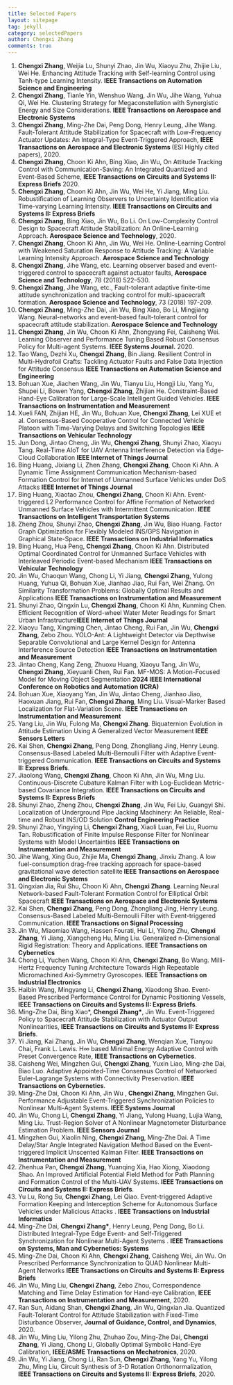 ```yaml
---
title: Selected Papers
layout: sitepage
tag: jekyll
category: selectedPapers
author: Chengxi Zhang
comments: true
---
```

<ol> 
<li><b>Chengxi Zhang</b>, Weijia Lu, Shunyi Zhao, Jin Wu, Xiaoyu Zhu, Zhijie Liu, Wei He. Enhancing Attitude Tracking with Self-learning Control using Tanh-type Learning Intensity. <b>IEEE Transactions on Automation Science and Engineering</b> </li>
<li><b>Chengxi Zhang</b>, Tianle Yin, Wenshuo Wang, Jin Wu, Jihe Wang, Yuhua Qi, Wei He. Clustering Strategy for Megaconstellation with Synergistic Energy and Size Considerations. <b>IEEE Transactions on Aerospace and Electronic Systems</b></li>
<li><b>Chengxi Zhang</b>, Ming-Zhe Dai, Peng Dong, Henry Leung, Jihe Wang. Fault-Tolerant Attitude Stabilization for Spacecraft with Low-Frequency Actuator Updates: An Integral-Type Event-Triggered Approach, <b>IEEE Transactions on Aerospace and Electronic Systems </b>(ESI Highly cited papers), 2020.</li>
<li><b>Chengxi Zhang</b>, Choon Ki Ahn, Bing Xiao, Jin Wu, On Attitude Tracking Control with Communication-Saving: An Integrated Quantized and Event-Based Scheme, <b>IEEE Transactions on Circuits and Systems II: Express Briefs</b> 2020.</li>
<li><b>Chengxi Zhang</b>, Choon Ki Ahn, Jin Wu, Wei He, Yi Jiang, Ming Liu. Robustification of Learning Observers to Uncertainty Identification via Time-varying Learning Intensity. <b>IEEE Transactions on Circuits and Systems II: Express Briefs</b></li>
<li><b>Chengxi Zhang</b>, Bing Xiao, Jin Wu, Bo Li. On Low-Complexity Control Design to Spacecraft Attitude Stabilization: An Online-Learning Approach. <b>Aerospace Science and Technology</b>, 2020.</li>
<li><b>Chengxi Zhang</b>, Choon Ki Ahn, Jin Wu, Wei He. Online-Learning Control with Weakened Saturation Response to Attitude Tracking: A Variable Learning Intensity Approach. <b>Aerospace Science and Technology</b> </li>
<li><b>Chengxi Zhang</b>, Jihe Wang, etc. Learning observer based and event-triggered control to spacecraft against actuator faults, <b>Aerospace Science and Technology</b>, 78 (2018) 522–530.</li>
<li><b>Chengxi Zhang</b>, Jihe Wang, etc., Fault-tolerant adaptive finite-time attitude synchronization and tracking control for multi-spacecraft formation. <b>Aerospace Science and Technology</b>, 73 (2018) 197-209.</li>
<li><b>Chengxi Zhang</b>, Ming-Zhe Dai, Jin Wu, Bing Xiao, Bo Li, Mingjiang Wang. Neural-networks and event-based fault-tolerant control for spacecraft attitude stabilization.<b> Aerospace Science and Technology</b></li>
<li><b>Chengxi Zhang</b>, Jin Wu, Choon Ki Ahn, Zhongyang Fei, Caisheng Wei. Learning Observer and Performance Tuning Based Robust Consensus Policy for Multi-agent Systems. <b>IEEE Systems Journal.</b> 2020.</li>
<li>Tao Wang, Dezhi Xu, <b>Chengxi Zhang</b>, Bin Jiang. Resilient Control in Multi-Hydrofoil Crafts: Tackling Actuator Faults and False Data Injection for Attitude Consensus <b>IEEE Transactions on Automation Science and Engineering</b></li>
<li>Bohuan Xue, Jiachen Wang, Jin Wu, Tianyu Liu, Hongji Liu, Yang Yu, Shupei Li, Bowen Yang, <b>Chengxi Zhang</b>, Zhijian He. Constraint-Based Hand-Eye Calibration for Large-Scale Intelligent Guided Vehicles. <b>IEEE Transactions on Instrumentation and Measurement</b></li>
<li>Xueli FAN, Zhijian HE, Jin Wu, Bohuan Xue, <b>Chengxi Zhang</b>, Lei XUE et al. Consensus-Based Cooperative Control for Connected Vehicle Platoon with Time-Varying Delays and Switching Topologies <b>IEEE Transactions on Vehicular Technology</b></li>
<li>Jun Dong, Jintao Cheng, Jin Wu, <b>Chengxi Zhang</b>, Shunyi Zhao, Xiaoyu Tang. Real-Time AIoT for UAV Antenna Interference Detection via Edge-Cloud Collaboration <b>IEEE Internet of Things Journal</b></li>
<li>Bing Huang, Jixiang Li, Zhen Zhang, <b>Chengxi Zhang</b>, Choon Ki Ahn. A Dynamic Time Assignment Communication Mechanism-based Formation Control for Internet of Unmanned Surface Vehicles under DoS Attacks <b>IEEE Internet of Things Journal</b></li>
<li>Bing Huang, Xiaotao Zhou, <b>Chengxi Zhang</b>, Choon Ki Ahn. Event-triggered L2 Performance Control for Affine Formation of Networked Unmanned Surface Vehicles with Intermittent Communication. <b>IEEE Transactions on Intelligent Transportation Systems</b></li>
<li>Zheng Zhou, Shunyi Zhao, <b>Chengxi Zhang</b>, Jin Wu, Biao Huang. Factor Graph Optimization for Flexibly Modeled INS/GPS Navigation in Graphical State-Space. <b>IEEE Transactions on Industrial Informatics</b></li>
<li>Bing Huang, Hua Peng, <b>Chengxi Zhang</b>, Choon Ki Ahn. Distributed Optimal Coordinated Control for Unmanned Surface Vehicles with Interleaved Periodic Event-based Mechanism <b>IEEE Transactions on Vehicular Technology</b></li>	
<li>Jin Wu, Chaoqun Wang, Chong Li, Yi Jiang, <b>Chengxi Zhang</b>, Yulong Huang, Yuhua Qi, Bohuan Xue, Jianhao Jiao, Rui Fan, Wei Zhang. On Similarity Transformation Problems: Globally Optimal Results and Applications <b>IEEE Transactions on Instrumentation and Measurement</b></li>
<li>Shunyi Zhao, Qingxin Lu, <b>Chengxi Zhang</b>, Choon Ki Ahn, Kunming Chen. Efficient Recognition of Word-wheel Water Meter Readings for Smart Urban Infrastructure<b>IEEE Internet of Things Journal</b></li>
<li>Xiaoyu Tang, Xingming Chen, Jintao Cheng, Rui Fan, Jin Wu, <b>Chengxi Zhang</b>, Zebo Zhou. YOLO-Ant: A Lightweight Detector via Depthwise Separable Convolutional and Large Kernel Design for Antenna Interference Source Detection <b>IEEE Transactions on Instrumentation and Measurement</b> </li>
<li>Jintao Cheng, Kang Zeng, Zhuoxu Huang, Xiaoyu Tang, Jin Wu, <b>Chengxi Zhang</b>, Xieyuanli Chen, Rui Fan.  MF-MOS: A Motion-Focused Model for Moving Object Segmentation <b>2024 IEEE International Conference on Robotics and Automation (ICRA)</b></li>
<li>Bohuan Xue, Xiaoyang Yan, Jin Wu, Jintao Cheng, Jianhao Jiao, Haoxuan Jiang, Rui Fan, <b>Chengxi Zhang</b>, Ming Liu. Visual-Marker Based Localization for Flat-Variation Scene.  <b>IEEE Transactions on Instrumentation and Measurement</b></li>
<li>Yang Liu, Jin Wu, Fulong Ma, <b>Chengxi Zhang</b>. Biquaternion Evolution in Attitude Estimation Using A Generalized Vector Measurement <b>IEEE Sensors Letters</b></li>
<li>Kai Shen, <b>Chengxi Zhang</b>, Peng Dong, Zhongliang Jing, Henry Leung.  Consensus-Based Labeled Multi-Bernoulli Filter with Adaptive Event-triggered Communication. <b>IEEE Transactions on Circuits and Systems II: Express Briefs</b>. </li>
<li>Jiaolong Wang, <b>Chengxi Zhang</b>, Choon Ki Ahn, Jin Wu, Ming Liu. Continuous-Discrete Cubature Kalman Filter with Log-Euclidean Metric-based Covariance Integration.  <b>IEEE Transactions on Circuits and Systems II: Express Briefs</b></li>
<li>Shunyi Zhao, Zheng Zhou, <b>Chengxi Zhang</b>, Jin Wu, Fei Liu, Guangyi Shi. Localization of Underground Pipe Jacking Machinery: An Reliable, Real-time and Robust INS/OD Solution <b>Control Engineering Practice</b></li>
<li>Shunyi Zhao, Yingying Li, <b>Chengxi Zhang</b>, Xiaoli Luan, Fei Liu, Ruomu Tan. Robustification of Finite Impulse Response Filter for Nonlinear Systems with Model Uncertainties <b>IEEE Transactions on Instrumentation and Measurement</b></li>
<li>Jihe Wang, Xing Guo, Zhijie Ma, <b>Chengxi Zhang</b>, Jinxiu Zhang. A low fuel-consumption drag-free tracking approach for space-based gravitational wave detection satellite<b> IEEE Transactions on Aerospace and Electronic Systems</b></li>
<li>Qingxian Jia, Rui Shu, Choon Ki Ahn, <b>Chengxi Zhang</b>. Learning Neural Network-based Fault-Tolerant Formation Control for Elliptical Orbit Spacecraft <b>IEEE Transactions on Aerospace and Electronic Systems</b></li>
<li>Kai Shen, <b>Chengxi Zhang</b>, Peng Dong, Zhongliang Jing, Henry Leung. Consensus-Based Labeled Multi-Bernoulli Filter with Event-triggered Communication. <b> IEEE Transactions on Signal Processing</b></li>
<li>Jin Wu, Miaomiao Wang, Hassen Fourati, Hui Li, Yilong Zhu, <b>Chengxi Zhang</b>, Yi Jiang, Xiangcheng Hu, Ming Liu. Generalized n-Dimensional Rigid Registration: Theory and Applications.  <b>IEEE Transactions on Cybernetics</b> </li>
<li>Chong Li, Yuchen Wang, Choon Ki Ahn, <b>Chengxi Zhang</b>, Bo Wang. Milli-Hertz Frequency Tuning Architecture Towards High Repeatable Micromachined Axi-Symmetry Gyroscopes. <b>IEEE Transactions on Industrial Electronics</b></li>
<li>Haibin Wang, Mingyang Li, <b>Chengxi Zhang</b>, Xiaodong Shao. Event-Based Prescribed Performance Control for Dynamic Positioning Vessels, <b>IEEE Transactions on Circuits and Systems II: Express Briefs</b>. </li>
<li>Ming-Zhe Dai, Bing Xiao*, <b>Chengxi Zhang*</b>, Jin Wu. Event-Triggered Policy to Spacecraft Attitude Stabilization with Actuator Output Nonlinearities, <b>IEEE Transactions on Circuits and Systems II: Express Briefs</b>. </li>
<li>Yi Jiang, Kai Zhang, Jin Wu, <b>Chengxi Zhang</b>, Wenqian Xue, Tianyou Chai, Frank L. Lewis. H∞ based Minimal Energy Adaptive Control with Preset Convergence Rate, <b>IEEE Transactions on Cybernetics</b>. </li>
<li>Caisheng Wei, Mingzhen Gui, <b>Chengxi Zhang</b>, Yuxin Liao, Ming-zhe Dai, Biao Luo. Adaptive Appointed-Time Consensus Control of Networked Euler-Lagrange Systems with Connectivity Preservation.<b> IEEE Transactions on Cybernetics</b>. </li>
<li>Ming-Zhe Dai, Choon Ki Ahn, Jin Wu , <b>Chengxi Zhang</b>, Mingzhen Gui. Performance Adjustable Event-Triggered Synchronization Policies to Nonlinear Multi-Agent Systems. <b>IEEE Systems Journal </b>  </li>
<li>Jin Wu, Chong Li, <b>Chengxi Zhang</b>, Yi Jiang, Yulong Huang, Lujia Wang, Ming Liu. Trust-Region Solver of A Nonlinear Magnetometer Disturbance Estimation Problem. <b>IEEE Sensors Journal </b> </li>
<li>Mingzhen Gui, Xiaolin Ning, <b>Chengxi Zhang</b>, Ming-Zhe Dai. A Time Delay/Star Angle Integrated Navigation Method Based on the Event-triggered Implicit Unscented Kalman Filter. <b>IEEE Transactions on Instrumentation and Measurement</b> </li>
<li>Zhenhua Pan, <b>Chengxi Zhang</b>, Yuanqing Xia, Hao Xiong, Xiaodong Shao. An Improved Artificial Potential Field Method for Path Planning and Formation Control of the Multi-UAV Systems. <b> IEEE Transactions on Circuits and Systems II: Express Briefs</b>. </li>
<li>Yu Lu, Rong Su, <b>Chengxi Zhang</b>, Lei Qiao. Event-triggered Adaptive Formation Keeping and Interception Scheme for Autonomous Surface Vehicles under Malicious Attacks . <b>IEEE Transactions on Industrial Informatics </b> </li>
<li>Ming-Zhe Dai, <b>Chengxi Zhang*</b>, Henry Leung, Peng Dong, Bo Li. Distributed Integral-Type Edge Event- and Self-Triggered Synchronization for Nonlinear Multi-Agent Systems . <b>IEEE Transactions on Systems, Man and Cybernetics: Systems  </b></li>
<li>Ming-Zhe Dai, Choon Ki Ahn, <b>Chengxi Zhang</b>, Caisheng Wei, Jin Wu. On Prescribed Performance Synchronization to QUAD Nonlinear Multi-Agent Networks <b>IEEE Transactions on Circuits and Systems II: Express Briefs </b></li>
<li>Jin Wu, Ming Liu, <b>Chengxi Zhang</b>, Zebo Zhou, Correspondence Matching and Time Delay Estimation for Hand-eye Calibration, <b>IEEE Transactions on Instrumentation and Measurement</b>, 2020.</li>
<li>Ran Sun, Aidang Shan, <b>Chengxi Zhang</b>, Jin Wu, Qingxian Jia. Quantized Fault-Tolerant Control for Attitude Stabilization with Fixed-Time Disturbance Observer, <b>Journal of Guidance, Control, and Dynamics</b>, 2020.</li>
<li>Jin Wu, Ming Liu, Yilong Zhu, Zhuhao Zou, Ming-Zhe Dai, <b>Chengxi Zhang</b>, Yi Jiang, Chong Li, Globally Optimal Symbolic Hand-Eye Calibration, <b>IEEE/ASME Transactions on Mechatronics</b>, 2020.</li>
<li>Jin Wu, Yi Jiang, Chong Li, Ran Sun, <b>Chengxi Zhang</b>, Yang Yu, Yilong Zhu, Ming Liu, Circuit Synthesis of 3-D Rotation Orthonormalization, <b>IEEE Transactions on Circuits and Systems II: Express Briefs</b>, 2020.</li>
</ol>




